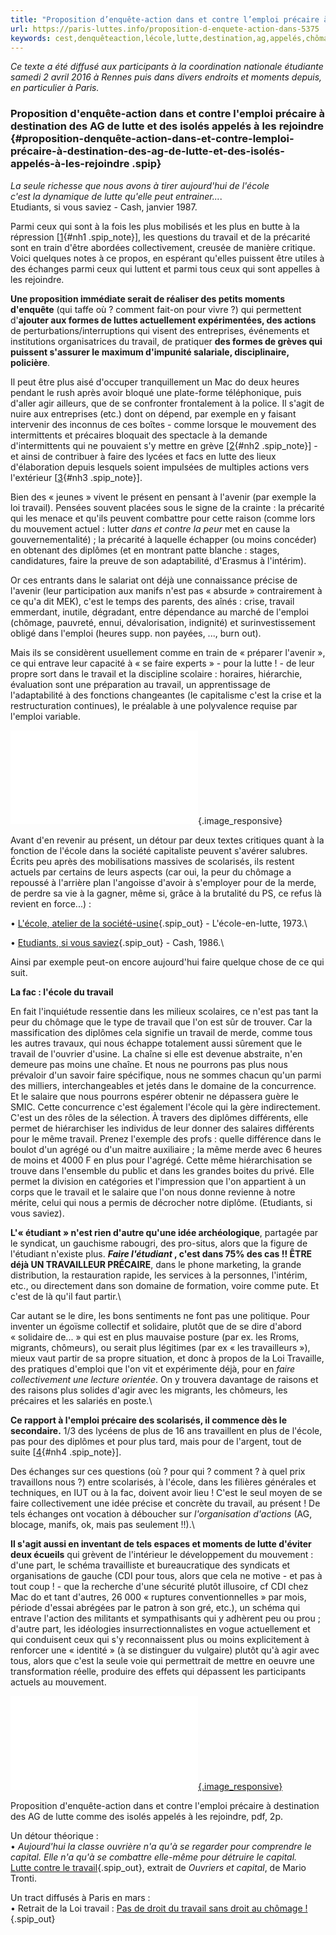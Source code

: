 ```yaml
---
title: "Proposition d’enquête-action dans et contre l’emploi précaire à destination des AG de lutte comme des isolés appelés à les rejoindre"
url: https://paris-luttes.info/proposition-d-enquete-action-dans-5375
keywords: cest,denquêteaction,lécole,lutte,destination,ag,appelés,chômage,travail,lon,rejoindre,isolés,proposition,diplômes,faire,précaire,lemploi
---
```

*Ce texte a été diffusé aux participants à la coordination nationale étudiante samedi 2 avril 2016 à Rennes puis dans divers endroits et moments depuis, en particulier à Paris.*

### Proposition d'enquête-action dans et contre l'emploi précaire à destination des AG de lutte et des isolés appelés à les rejoindre {#proposition-denquête-action-dans-et-contre-lemploi-précaire-à-destination-des-ag-de-lutte-et-des-isolés-appelés-à-les-rejoindre .spip}

*La seule richesse que nous avons à tirer aujourd'hui de l'école\
c'est la dynamique de lutte qu'elle peut entrainer\...*.\
Etudiants, si vous saviez - Cash, janvier 1987.

Parmi ceux qui sont à la fois les plus mobilisés et les plus en butte à la répression \[[1](#nb1 "la formule désignait trop implicitement les lycéens, les chômeurs et (...)"){#nh1 .spip_note}\], les questions du travail et de la précarité sont en train d'être abordées collectivement, creusée de manière critique. Voici quelques notes à ce propos, en espérant qu'elles puissent être utiles à des échanges parmi ceux qui luttent et parmi tous ceux qui sont appelles à les rejoindre.

**Une proposition immédiate serait de réaliser des petits moments d'enquête** (qui taffe où ? comment fait-on pour vivre ?) qui permettent d'**ajouter aux formes de luttes actuellement expérimentées, des actions** de perturbations/interruptions qui visent des entreprises, événements et institutions organisatrices du travail, de pratiquer **des formes de grèves qui puissent s'assurer le maximum d'impunité salariale, disciplinaire, policière**.

Il peut être plus aisé d'occuper tranquillement un Mac do deux heures pendant le rush après avoir bloqué une plate-forme téléphonique, puis d'aller agir ailleurs, que de se confronter frontalement à la police. Il s'agit de nuire aux entreprises (etc.) dont on dépend, par exemple en y faisant intervenir des inconnus de ces boîtes - comme lorsque le mouvement des intermittents et précaires bloquait des spectacle à la demande d'intermittents qui ne pouvaient s'y mettre en grève \[[2](#nb2 "Car les heures d’emploi non réalisées impliquaient non seulement une perte de (...)"){#nh2 .spip_note}\] - et ainsi de contribuer à faire des lycées et facs en lutte des lieux d'élaboration depuis lesquels soient impulsées de multiples actions vers l'extérieur \[[3](#nb3 "Faire des lieux de rencontres, d’agrégation et d’occupation des points (...)"){#nh3 .spip_note}\].

Bien des « jeunes » vivent le présent en pensant à l'avenir (par exemple la loi travail). Pensées souvent placées sous le signe de la crainte : la précarité qui les menace et qu'ils peuvent combattre pour cette raison (comme lors du mouvement actuel : lutter *dans et contre la peur* met en cause la gouvernementalité) ; la précarité à laquelle échapper (ou moins concéder) en obtenant des diplômes (et en montrant patte blanche : stages, candidatures, faire la preuve de son adaptabilité, d'Erasmus à l'intérim).

Or ces entrants dans le salariat ont déjà une connaissance précise de l'avenir (leur participation aux manifs n'est pas « absurde » contrairement à ce qu'a dit MEK), c'est le temps des parents, des aînés : crise, travail emmerdant, inutile, dégradant, entre dépendance au marché de l'emploi (chômage, pauvreté, ennui, dévalorisation, indignité) et surinvestissement obligé dans l'emploi (heures supp. non payées, \..., burn out).

Mais ils se considèrent usuellement comme en train de « préparer l'avenir », ce qui entrave leur capacité à « se faire experts » - pour la lutte ! - de leur propre sort dans le travail et la discipline scolaire : horaires, hiérarchie, évaluation sont une préparation au travail, un apprentissage de l'adaptabilité à des fonctions changeantes (le capitalisme c'est la crise et la restructuration continues), le préalable à une polyvalence requise par l'emploi variable.

![](index.php?action=image_responsive&img=/home/chroot_ml/ml-paris/ml-paris/public_html/IMG/jpg/ouvriers_et_capital-5dd57.jpg&taille=160&1460587389){.image_responsive}

Avant d'en revenir au présent, un détour par deux textes critiques quant à la fonction de l'école dans la société capitaliste peuvent s'avérer salubres. Écrits peu après des mobilisations massives de scolarisés, ils restent actuels par certains de leurs aspects (car oui, la peur du chômage a repoussé à l'arrière plan l'angoisse d'avoir à s'employer pour de la merde, de perdre sa vie à la gagner, même si, grâce à la brutalité du PS, ce refus là revient en force...) :

• [L'école, atelier de la société-usine](http://www.cip-idf.org/article.php3?id_article=2686){.spip_out} - L'école-en-lutte, 1973.\

• [Etudiants, si vous saviez](http://www.cip-idf.org/article.php3?id_article=5537){.spip_out} - Cash, 1986.\

Ainsi par exemple peut-on encore aujourd'hui faire quelque chose de ce qui suit.

**La fac : l'école du travail**

En fait l'inquiétude ressentie dans les milieux scolaires, ce n'est pas tant la peur du chômage que le type de travail que l'on est sûr de trouver. Car la massification des diplômes cela signifie un travail de merde, comme tous les autres travaux, qui nous échappe totalement aussi sûrement que le travail de l'ouvrier d'usine. La chaîne si elle est devenue abstraite, n'en demeure pas moins une chaîne. Et nous ne pourrons pas plus nous prévaloir d'un savoir faire spécifique, nous ne sommes chacun qu'un parmi des milliers, interchangeables et jetés dans le domaine de la concurrence. Et le salaire que nous pourrons espérer obtenir ne dépassera guère le SMIC. Cette concurrence c'est également l'école qui la gère indirectement. C'est un des rôles de la sélection. À travers des diplômes différents, elle permet de hiérarchiser les individus de leur donner des salaires différents pour le même travail. Prenez l'exemple des profs : quelle différence dans le boulot d'un agrégé ou d'un maitre auxiliaire ; la même merde avec 6 heures de moins et 4000 F en plus pour l'agrégé. Cette même hiérarchisation se trouve dans l'ensemble du public et dans les grandes boites du privé. Elle permet la division en catégories et l'impression que l'on appartient à un corps que le travail et le salaire que l'on nous donne revienne à notre mérite, celui qui nous a permis de décrocher notre diplôme. (Etudiants, si vous saviez).

**L'« étudiant » n'est rien d'autre qu'une idée archéologique**, partagée par le syndicat, un gauchisme rabougri, des pro-situs, alors que la figure de l'étudiant n'existe plus. ***Faire l'étudiant* , c'est dans 75% des cas !! ÊTRE déjà UN TRAVAILLEUR PRÉCAIRE**, dans le phone marketing, la grande distribution, la restauration rapide, les services à la personnes, l'intérim, etc., ou directement dans son domaine de formation, voire comme pute. Et c'est de là qu'il faut partir.\

Car autant se le dire, les bons sentiments ne font pas une politique. Pour inventer un égoïsme collectif et solidaire, plutôt que de se dire d'abord « solidaire de... » qui est en plus mauvaise posture (par ex. les Rroms, migrants, chômeurs), ou serait plus légitimes (par ex « les travailleurs »), mieux vaut partir de sa propre situation, et donc à propos de la Loi Travaille, des pratiques d'emploi que l'on vit et expérimente déjà, pour en *faire collectivement une lecture orientée*. On y trouvera davantage de raisons et des raisons plus solides d'agir avec les migrants, les chômeurs, les précaires et les salariés en poste.\

**Ce rapport à l'emploi précaire des scolarisés, il commence dès le secondaire.** 1/3 des lycéens de plus de 16 ans travaillent en plus de l'école, pas pour des diplômes et pour plus tard, mais pour de l'argent, tout de suite \[[4](#nb4 "Ismaïl Bouguessa, 19 ans, scolarisé au lycée professionnel Marc-Séguin à (...)"){#nh4 .spip_note}\].

Des échanges sur ces questions (où ? pour qui ? comment ? à quel prix travaillons nous ?) entre scolarisés, à l'école, dans les filières générales et techniques, en IUT ou à la fac, doivent avoir lieu ! C'est le seul moyen de se faire collectivement une idée précise et concrète du travail, au présent ! De tels échanges ont vocation à déboucher sur *l'organisation d'actions* (AG, blocage, manifs, ok, mais pas seulement !!).\

**Il s'agit aussi en inventant de tels espaces et moments de lutte d'éviter deux écueils** qui grèvent de l'intérieur le développement du mouvement : d'une part, le schéma travailliste et bureaucratique des syndicats et organisations de gauche (CDI pour tous, alors que cela ne motive - et pas à tout coup ! - que la recherche d'une sécurité plutôt illusoire, cf CDI chez Mac do et tant d'autres, 26 000 « ruptures conventionnelles » par mois, période d'essai abrégées par le patron à son gré, etc.), un schéma qui entrave l'action des militants et sympathisants qui y adhèrent peu ou prou ; d'autre part, les idéologies insurrectionnalistes en vogue actuellement et qui conduisent ceux qui s'y reconnaissent plus ou moins explicitement à renforcer une « identité » (à se distinguer du vulgaire) plutôt qu'à agir avec tous, alors que c'est la seule voie qui permettrait de mettre en oeuvre une transformation réelle, produire des effets qui dépassent les participants actuels au mouvement.

[![](index.php?action=image_responsive&img=plugins-dist/medias/prive/vignettes/pdf.png&taille=52&1453489368){.image_responsive}](/home/chroot_ml/ml-paris/ml-paris/public_html/IMG/pdf/proposition_d_enquete_action.pdf)

Proposition d'enquête-action dans et contre l'emploi précaire à destination des AG de lutte comme des isolés appelés à les rejoindre, pdf, 2p.

Un détour théorique :\
• *Aujourd'hui la classe ouvrière n'a qu'à se regarder pour comprendre le capital. Elle n'a qu'à se combattre elle-même pour détruire le capital.*\
[Lutte contre le travail](http://www.cip-idf.org/article.php3?id_article=8094){.spip_out}, extrait de *Ouvriers et capital*, de Mario Tronti.

Un tract diffusés à Paris en mars :\
• Retrait de la Loi travail : [Pas de droit du travail sans droit au chômage !](http://www.cip-idf.org/article.php3?id_article=8073){.spip_out}
